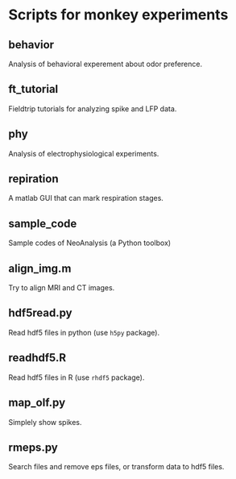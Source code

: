 # Scripts for monkey experiments

## behavior
Analysis of behavioral experement about odor preference.

## ft_tutorial
Fieldtrip tutorials for analyzing spike and LFP data.

## phy
Analysis of electrophysiological experiments.

## repiration
A matlab GUI that can mark respiration stages.

## sample_code
Sample codes of NeoAnalysis (a Python toolbox)

## align_img.m
Try to align MRI and CT images.

## hdf5read.py
Read hdf5 files in python (use `h5py` package).

## readhdf5.R
Read hdf5 files in R (use `rhdf5` package).

## map_olf.py
Simplely show spikes.

## rmeps.py
Search files and remove eps files, or transform data to hdf5 files.